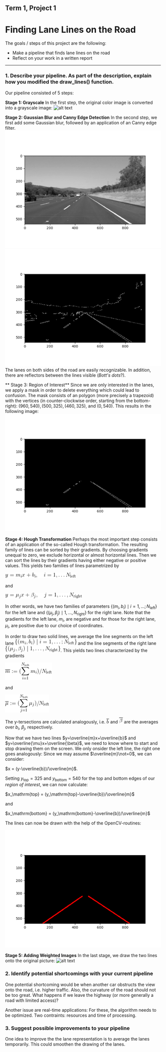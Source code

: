 ## Term 1, Project 1
# **Finding Lane Lines on the Road**

The goals / steps of this project are the following:
* Make a pipeline that finds lane lines on the road
* Reflect on your work in a written report


[//]: # (Image References)

[image1]: ./grayscale_image.png "Grayscale"
[image2]: ./images/stage1_image.png "Grayscale"
[image3]: ./images/stage2_image.png "Grayscale"
[image4]: ./images/stage3_image.png "Grayscale"
[image5]: ./images/stage4_image.png "Grayscale"
[image6]: ./final_result.png "Grayscale"
---

### 1. Describe your pipeline. As part of the description, explain how you modified the draw_lines() function.

Our pipeline consisted of 5 steps:

**Stage 1: Grayscale**
In the first step, the original color image is converted into a grayscale image:
![alt text][image1]


**Stage 2: Gaussian Blur and Canny Edge Detection**
In the second step, we first add some Gaussian blur, followed by an application of an Canny edge filter.
![alt text][image2]
![alt text][image3]
The lanes on both sides of the road are easily recognizable.  In addition, there are reflectors between the lines visible (*Bott's dots*?).


** Stage 3: Region of Interest**
Since we are only interested in the lanes, we apply a mask in order to delete everything which could lead to confusion.  The mask consists of an polygon (more precisely a trapezoid) with the vertices (in counter-clockwise order, starting from the bottom-right): $(960,540), (500,325),(460,325),$ and $(0,540)$.
This results in the following image:
![alt text][image4]

**Stage 4: Hough Transformation**
Perhaps the most important step consists of an application of the so-called Hough transformation.  The resulting family of lines can be sorted by their gradients.  By choosing gradients unequal to zero, we exclude horizontal or almost horizontal lines.  Then we can sort the lines by their gradients having either negative or positive values.
This yields two families of lines parametrized by

![](./images/linear_equations_left.png)

and

![](./images/linear_equations_right.png)

In other words, we have two families of parameters $\{(m_i, b_i)\mid i=1,\ldots;N_\mathrm{left}\}$ for the left lane and $\{(\mu_j,\beta_j)\mid 1,\ldots,N_\mathrm{right}\}$ for the right lane.  Note that the gradients for the left lane, $m_i$, are negative and for those for the right lane, $\mu_i$, are positive due to our choice of coordinates.

In order to draw two solid lines, we average the line segments on the left lane ![](./images/set_parameter_left.png) and the line segments of the right lane ![](./images/set_parameter_right.png).  This yields two lines characterized by the gradients

![](./images/average_slope_left.png)

and

![](./images/average_slope_right.png)

The y-tersections are calculated analogously, i.e. ![](./images/average_y_intersection_left.png) and ![](./images/average_y_intersection_right.png) are the averages over $b_i$, $\beta_j$, respectively.

Now that we have two lines $y=\overline{m}x+\overline{b}$ and $y=\overline{\mu}x+\overline{\beta}$, we need to know where to start and stop drawing them on the screen.  We only onsider the left line, the right one goes analogously:  Since we may assume $\overline{m}\not=0$, we can consider:

$x = (y-\overline{b})/\overline{m}$.

Setting $y_\mathrm{top}=325$ and $y_\mathrm{bottom}=540$ for the top and bottom edges of our *region of interest*, we can now calculate:

$x_\mathrm{top} = (y_\mathrm{top}-\overline{b})/\overline{m}$

and

$x_\mathrm{bottom} = (y_\mathrm{bottom}-\overline{b})/\overline{m}$

The lines can now be drawn with the help of the OpenCV-routines:

![alt text][image5]

**Stage 5: Adding Weighted Images**
In the last stage, we draw the two lines onto the original picture:
![alt text][image6]




### 2. Identify potential shortcomings with your current pipeline

One potential shortcoming would be when another car obstructs the view onto the road, i.e. higher traffic.  Also, the curvature of the road should not be too great.  What happens if we leave the highway (or more generally a road with limited access)?

Another issue are real-time applications: For these, the algorithm needs to be optimized.  Two contraints: resources and time of processing.


### 3. Suggest possible improvements to your pipeline


One idea to improve the the lane representation is to average the lanes temporarily.  This could smoothen the drawing of the lanes.
